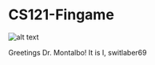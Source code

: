 # CS121-Fingame
![alt text](https://raw.githubusercontent.com/switlaber69/CS121-Fingame/main/umay22.png?token=GHSAT0AAAAAACAVVQARZTEBT3YKX7VUNJB4ZBC2JGQ "swiutlaber69")

Greetings Dr. Montalbo! It is I, switlaber69
